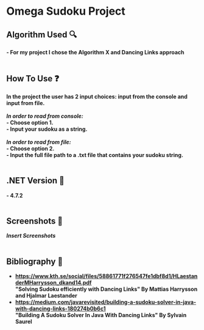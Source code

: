 # Omega Sudoku Project
<!--p align="center">
    <img width="700" src="https://user-images.githubusercontent.com/43177100/212404992-1b5dd7e7-0f51-42b5-a829-88809b56d4e3.png" alt="Omer's_Sudoku_Project_💻">
</p-->


## Algorithm Used 🔍
<b>- For my project I chose the Algorithm X and Dancing Links approach<b/>
<br />
<br />
## How To Use ❓
<b>In the project the user has 2 input choices: input from the console and input from file.<b/>
    <br />
    <br />
<b> *In order to read from console:*<b/>
    <br />
<b> - Choose option 1.<b/>
    <br />
<b> - Input your sudoku as a string.<b/>
     <br />
    <br />
<b> *In order to read from file:*<b/>
    <br />
<b> - Choose option 2.<b/>
    <br />
<b> - Input the full file path to a .txt file that contains your sudoku string.<b/>
<br />
<br />
## .NET Version 💾
<b>- 4.7.2<b/>
<br />
<br />
## Screenshots 📸
   <b>*Insert Screenshots*<b/> 
<br />
<br />
## Bibliography 📄
- https://www.kth.se/social/files/58861771f276547fe1dbf8d1/HLaestanderMHarrysson_dkand14.pdf
<br>"Solving Sudoku efficiently with Dancing Links" By Mattias Harrysson and Hjalmar Laestander<br/>
- https://medium.com/javarevisited/building-a-sudoku-solver-in-java-with-dancing-links-180274b0b6c1
<br>"Building A Sudoku Solver In Java With Dancing Links" By Sylvain Saurel<br/>

